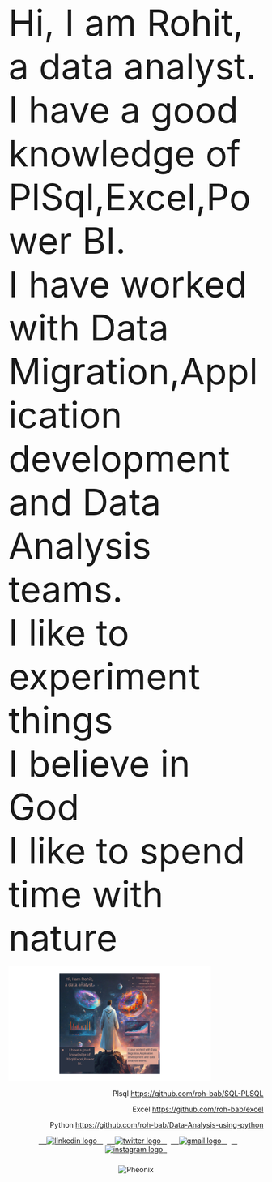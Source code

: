 <span style="font-size:5.1em;">Hi, I am Rohit,<br> a data analyst.<br> I have a good knowledge of PlSql,Excel,Power BI.<br>I have worked with Data Migration,Application development and Data Analysis teams.<br>I like to experiment things <br> I believe in God <br> I like to spend time with nature</span>
<div align="left">
<img src="https://github.com/roh-bab/roh-bab/blob/main/rohitB.png"  width="400" height="auto" alt="Rohit" />
</div>

<div align="right">

Plsql
https://github.com/roh-bab/SQL-PLSQL

Excel
https://github.com/roh-bab/excel

Python
https://github.com/roh-bab/Data-Analysis-using-python


</div>



<div align="center">
  <a href="https://www.linkedin.com/in/rohit-babu-6104ba148/" target="_blank">
    <img src="https://raw.githubusercontent.com/maurodesouza/profile-readme-generator/master/src/assets/icons/social/linkedin/default.svg" width="52" height="40" alt="linkedin logo"  />
  </a>
  <a href="https://x.com/RohitBa15992166" target="_blank">
    <img src="https://raw.githubusercontent.com/maurodesouza/profile-readme-generator/master/src/assets/icons/social/twitter/default.svg" width="52" height="40" alt="twitter logo"  />
  </a>
  <a href="rohitbabu369@gmail.com" target="_blank">
    <img src="https://raw.githubusercontent.com/maurodesouza/profile-readme-generator/master/src/assets/icons/social/gmail/default.svg" width="52" height="40" alt="gmail logo"  />
  </a>
  <a href="https://www.instagram.com/rohit.babu.1/" target="_blank">
    <img src="https://raw.githubusercontent.com/maurodesouza/profile-readme-generator/master/src/assets/icons/social/instagram/default.svg" width="52" height="40" alt="instagram logo"  />
  </a>
</div>

###

<div align="center">
<img src="https://i.pinimg.com/originals/87/df/db/87dfdbf8931c080719a61bf133449ae1.gif" alt="Pheonix" />
</div>
